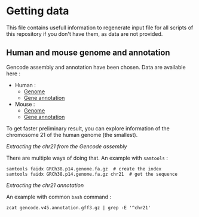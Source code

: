 # Getting data

This file contains usefull information to regenerate input file for all scripts of this repository if you don't have them, as data are not provided.

## Human and mouse genome and annotation

Gencode assembly and annotation have been chosen. Data are available here :

- Human :
    - [Genome](https://ftp.ebi.ac.uk/pub/databases/gencode/Gencode_human/release_45/GRCh38.p14.genome.fa.gz)
    - [Gene annotation](https://ftp.ebi.ac.uk/pub/databases/gencode/Gencode_human/release_45/gencode.v45.annotation.gff3.gz)
- Mouse :
    - [Genome](https://ftp.ebi.ac.uk/pub/databases/gencode/Gencode_mouse/release_M34/GRCm39.genome.fa.gz)
    - [Gene annotation](https://ftp.ebi.ac.uk/pub/databases/gencode/Gencode_mouse/release_M34/gencode.vM34.annotation.gff3.gz)

To get faster preliminary result, you can explore information of the chromosome 21 of the human genome (the smallest).

*Extracting the chr21 from the Gencode assembly*

There are multiple ways of doing that. An example with `samtools` :
```
samtools faidx GRCh38.p14.genome.fa.gz  # create the index
samtools faidx GRCh38.p14.genome.fa.gz chr21  # get the sequence
```

*Extracting the chr21 annotation*

An example with common `bash` command :
```
zcat gencode.v45.annotation.gff3.gz | grep -E '^chr21'
```


